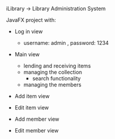 iLibrary -> Library Administration System

JavaFX project with:

- Log in view
  * username: admin , password: 1234
 

- Main view
  * lending and receiving items
  * managing the collection
     + search functionality
  * managing the members

- Add item view
- Edit item view

- Add member view
- Edit member view


